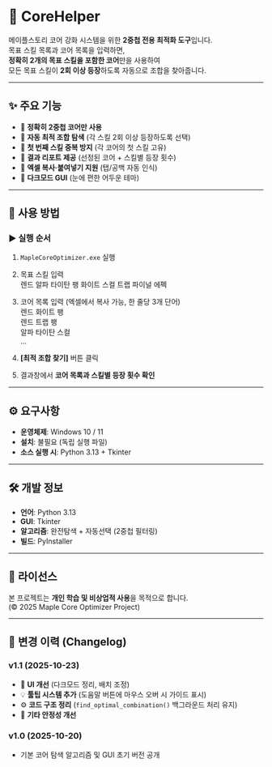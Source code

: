 # 🍁 CoreHelper

메이플스토리 코어 강화 시스템을 위한 **2중첩 전용 최적화 도구**입니다.  
목표 스킬 목록과 코어 목록을 입력하면,  
**정확히 2개의 목표 스킬을 포함한 코어**만을 사용하여  
모든 목표 스킬이 **2회 이상 등장**하도록 자동으로 조합을 찾아줍니다.

---

## ✨ 주요 기능

- 🎯 **정확히 2중첩 코어만 사용**  
- 🧮 **자동 최적 조합 탐색** (각 스킬 2회 이상 등장하도록 선택)  
- 🧱 **첫 번째 스킬 중복 방지** (각 코어의 첫 스킬 고유)  
- 🧾 **결과 리포트 제공** (선정된 코어 + 스킬별 등장 횟수)  
- 💾 **엑셀 복사·붙여넣기 지원** (탭/공백 자동 인식)  
- 🌙 **다크모드 GUI** (눈에 편한 어두운 테마)

---

## 🚀 사용 방법

### ▶ 실행 순서
1. `MapleCoreOptimizer.exe` 실행  
2. 목표 스킬 입력  
렌드 알파 타이탄 팽 화이트 스컬 트랩 파이널 에펙
   
3. 코어 목록 입력 (엑셀에서 복사 가능, 한 줄당 3개 단어)  
렌드 화이트 팽   
렌드 트랩 팽   
알파 타이탄 스컬   
   ...   
   
4. **[최적 조합 찾기]** 버튼 클릭  
5. 결과창에서 **코어 목록과 스킬별 등장 횟수 확인**
   
---

## ⚙️ 요구사항

- **운영체제**: Windows 10 / 11  
- **설치**: 불필요 (독립 실행 파일)  
- **소스 실행 시**: Python 3.13 + Tkinter  

---

## 🛠️ 개발 정보

- **언어**: Python 3.13  
- **GUI**: Tkinter  
- **알고리즘**: 완전탐색 + 자동선택 (2중첩 필터링)  
- **빌드**: PyInstaller  

---

## 📄 라이선스

본 프로젝트는 **개인 학습 및 비상업적 사용**을 목적으로 합니다.  
(© 2025 Maple Core Optimizer Project)

---

## 🧾 변경 이력 (Changelog)

### v1.1 (2025-10-23)
- 🎨 **UI 개선** (다크모드 정리, 배치 조정)
- 💡 **툴팁 시스템 추가** (도움말 버튼에 마우스 오버 시 가이드 표시)
- ⚙️ **코드 구조 정리** (`find_optimal_combination()` 백그라운드 처리 유지)
- 🐞 **기타 안정성 개선**

### v1.0 (2025-10-20)
- 기본 코어 탐색 알고리즘 및 GUI 초기 버전 공개
